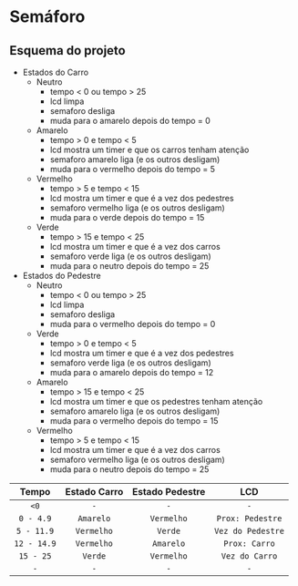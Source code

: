 # Semáforo 

## Esquema do projeto
 - Estados do Carro
   - Neutro
     - tempo < 0 ou tempo > 25
     - lcd limpa
     - semaforo desliga
     - muda para o amarelo depois do tempo = 0
   - Amarelo
     - tempo > 0 e tempo < 5
     - lcd mostra um timer e que os carros tenham atenção
     - semaforo amarelo liga (e os outros desligam)
     - muda para o vermelho depois do tempo = 5
   - Vermelho
     - tempo > 5 e tempo < 15
     - lcd mostra um timer e que é a vez dos pedestres
     - semaforo vermelho liga (e os outros desligam)
     - muda para o verde depois do tempo = 15
   - Verde
     - tempo > 15 e tempo < 25
     - lcd mostra um timer e que é a vez dos carros
     - semaforo verde liga (e os outros desligam)
     - muda para o neutro depois do tempo = 25
 - Estados do Pedestre
   - Neutro
     - tempo < 0 ou tempo > 25
     - lcd limpa
     - semaforo desliga
     - muda para o vermelho depois do tempo = 0 
   - Verde
     - tempo > 0 e tempo < 5
     - lcd mostra um timer e que é a vez dos pedestres
     - semaforo verde liga (e os outros desligam)
     - muda para o amarelo depois do tempo = 12
   - Amarelo
     - tempo > 15 e tempo < 25
     - lcd mostra um timer e que os pedestres tenham atenção
     - semaforo amarelo liga (e os outros desligam)
     - muda para o vermelho depois do tempo = 15
   - Vermelho
     - tempo > 5 e tempo < 15
     - lcd mostra um timer e que é a vez dos carros
     - semaforo vermelho liga (e os outros desligam)
     - muda para o neutro depois do tempo = 25

  | Tempo | Estado Carro | Estado Pedestre | LCD |
  |:-----------:|:-----------:|:-----------:|:-----------:|
  |      `<0`      |    `-`    |    `-`    |    `-`    |
  |    `0 - 4.9`    |    `Amarelo`    |    `Vermelho`    |    `Prox: Pedestre`    |
  |    `5 - 11.9`    |    `Vermelho`    |    `Verde`    |    `Vez do Pedestre`    |
  |    `12 - 14.9`    |    `Vermelho`    |    `Amarelo`    |    `Prox: Carro`    |
  |    `15 - 25`    |    `Verde`    |    `Vermelho`    |    `Vez do Carro`    |
  |    `-`    |    `-`    |    `-`    |    `-`    |
  
  
